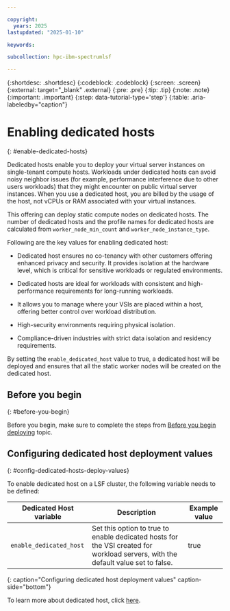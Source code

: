 ```yaml
---

copyright:
  years: 2025
lastupdated: "2025-01-10"

keywords: 

subcollection: hpc-ibm-spectrumlsf

---
```


{:shortdesc: .shortdesc}
{:codeblock: .codeblock}
{:screen: .screen}
{:external: target="_blank" .external}
{:pre: .pre}
{:tip: .tip}
{:note: .note}
{:important: .important}
{:step: data-tutorial-type='step'}
{:table: .aria-labeledby="caption"}

# Enabling dedicated hosts
{: #enable-dedicated-hosts}

Dedicated hosts enable you to deploy your virtual server instances on single-tenant compute hosts. Workloads under dedicated hosts can avoid noisy neighbor issues (for example, performance interference due to other users workloads) that they might encounter on public virtual server instances. When you use a dedicated host, you are billed by the usage of the host, not vCPUs or RAM associated with your virtual instances.

This offering can deploy static compute nodes on dedicated hosts. The number of dedicated hosts and the profile names for dedicated hosts are calculated from `worker_node_min_count` and `worker_node_instance_type`.

Following are the key values for enabling dedicated host:

* Dedicated host ensures no co-tenancy with other customers offering enhanced privacy and security. It provides isolation at the hardware level, which is critical for sensitive workloads or regulated environments.

* Dedicated hosts are ideal for workloads with consistent and high-performance requirements for long-running workloads.

* It allows you to manage where your VSIs are placed within a host, offering better control over workload distribution.

* High-security environments requiring physical isolation.

* Compliance-driven industries with strict data isolation and residency requirements.

By setting the `enable_dedicated_host` value to true, a dedicated host will be deployed and ensures that all the static worker nodes will be created on the dedicated host.

## Before you begin
{: #before-you-begin}

Before you begin, make sure to complete the steps from [Before you begin deploying](/docs-draft/hpc-ibm-spectrumlsf?topic=hpc-ibm-spectrumlsf-getting-started-tutorial&interface=ui) topic.

## Configuring dedicated host deployment values
{: #config-dedicated-hosts-deploy-values}

To enable dedicated host on a LSF cluster, the following variable needs to be defined:

| Dedicated Host variable | Description | Example value |
| ----- | ----------- | --------------- |
| `enable_dedicated_host` | Set this option to true to enable dedicated hosts for the VSI created for workload servers, with the default value set to false. | true |
{: caption="Configuring dedicated host deployment values" caption-side="bottom"}

To learn more about dedicated host, click [here](/docs/vpc?topic=vpc-creating-dedicated-hosts-instances&interface=ui).
